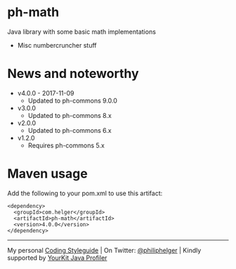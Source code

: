 # ph-math

Java library with some basic math implementations

  * Misc numbercruncher stuff
  
# News and noteworthy
* v4.0.0 - 2017-11-09
  * Updated to ph-commons 9.0.0
* v3.0.0 
  * Updated to ph-commons 8.x    
* v2.0.0 
  * Updated to ph-commons 6.x    
* v1.2.0 
  * Requires ph-commons 5.x    

# Maven usage
Add the following to your pom.xml to use this artifact:
```
<dependency>
  <groupId>com.helger</groupId>
  <artifactId>ph-math</artifactId>
  <version>4.0.0</version>
</dependency>
```

---

My personal [Coding Styleguide](https://github.com/phax/meta/blob/master/CodingStyleguide.md) |
On Twitter: <a href="https://twitter.com/philiphelger">@philiphelger</a> |
Kindly supported by [YourKit Java Profiler](https://www.yourkit.com)